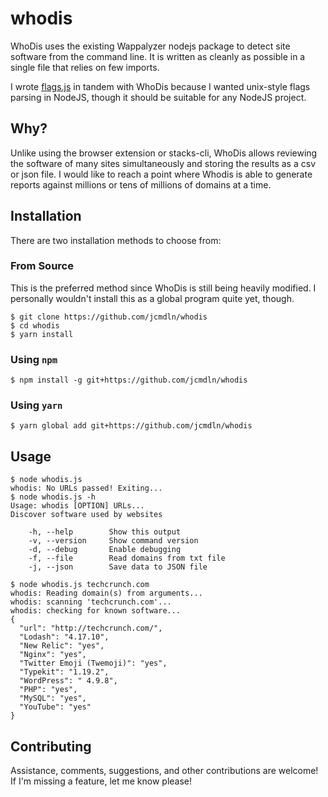 # whodis

WhoDis uses the existing Wappalyzer nodejs package to detect site
software from the command line. It is written as cleanly as possible
in a single file that relies on few imports.

I wrote [flags.js](https://github.com/jcmdln/flags.js) in tandem with
WhoDis because I wanted unix-style flags parsing in NodeJS, though it
should be suitable for any NodeJS project.


## Why?

Unlike using the browser extension or stacks-cli, WhoDis allows
reviewing the software of many sites simultaneously and storing the
results as a csv or json file. I would like to reach a point where Whodis
is able to generate reports against millions or tens of millions of
domains at a time.


## Installation

There are two installation methods to choose from:

### From Source
This is the preferred method since WhoDis is still being heavily
modified. I personally wouldn't install this as a global program
quite yet, though.

```
$ git clone https://github.com/jcmdln/whodis
$ cd whodis
$ yarn install
```

### Using `npm`
```
$ npm install -g git+https://github.com/jcmdln/whodis
```

### Using `yarn`
```
$ yarn global add git+https://github.com/jcmdln/whodis
```


## Usage
```
$ node whodis.js
whodis: No URLs passed! Exiting...
$ node whodis.js -h
Usage: whodis [OPTION] URLs...
Discover software used by websites

    -h, --help        Show this output
    -v, --version     Show command version
    -d, --debug       Enable debugging
    -f, --file        Read domains from txt file
    -j, --json        Save data to JSON file

$ node whodis.js techcrunch.com
whodis: Reading domain(s) from arguments...
whodis: scanning 'techcrunch.com'...
whodis: checking for known software...
{
  "url": "http://techcrunch.com/",
  "Lodash": "4.17.10",
  "New Relic": "yes",
  "Nginx": "yes",
  "Twitter Emoji (Twemoji)": "yes",
  "Typekit": "1.19.2",
  "WordPress": " 4.9.8",
  "PHP": "yes",
  "MySQL": "yes",
  "YouTube": "yes"
}
```


## Contributing

Assistance, comments, suggestions, and other contributions are welcome!
If I'm missing a feature, let me know please!
